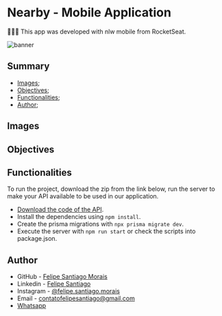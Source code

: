 # Nearby - Mobile Application

👨🏽‍💻 This app was developed with nlw mobile from RocketSeat.

![banner]()

## Summary

- [Images](#images);
- [Objectives](#objectives);
- [Functionalities](#functionalities);
- [Author](#author);

## Images

## Objectives

## Functionalities

To run the project, download the zip from the link below, run the server to make your API available to be used in our application.

- [Download the code of the API](https://drive.google.com/drive/folders/1rAX-GQa2na_gMjgnsWQqNpHKwCKQug2_).
- Install the dependencies using `npm install`.
- Create the prisma migrations with `npx prisma migrate dev`.
- Execute the server with `npm run start` or check the scripts into package.json.

## Author

- GitHub - [Felipe Santiago Morais](https://github.com/SantiagoMorais)
- Linkedin - [Felipe Santiago](https://www.linkedin.com/in/felipe-santiago-873025288/)
- Instagram - [@felipe.santiago.morais](https://www.instagram.com/felipe.santiago.morais)
- Email - <a href="mailto:contatofelipesantiago@gmail.com" target="blank">contatofelipesantiago@gmail.com</a>
- <a href="https://api.whatsapp.com/send?phone=5531996951033&text=Hi%2C%20Felipe%21%20I%20got%20your%20contact%20from%20your%20portfolio.">Whatsapp</a>
